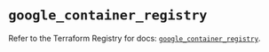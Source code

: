 # `google_container_registry`

Refer to the Terraform Registry for docs: [`google_container_registry`](https://registry.terraform.io/providers/hashicorp/google/6.50.0/docs/resources/container_registry).
